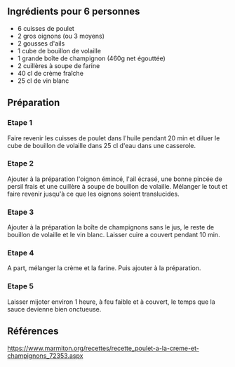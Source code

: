 ## Ingrédients pour 6 personnes

- 6 cuisses de poulet
- 2 gros oignons (ou 3 moyens)
- 2 gousses d'ails
- 1 cube de bouillon de volaille
- 1 grande boîte de champignon (460g net égouttée)
- 2 cuillères à soupe de farine
- 40 cl de crème fraîche
- 25 cl de vin blanc

## Préparation

### Etape 1

Faire revenir les cuisses de poulet dans l'huile pendant 20 min et diluer le cube de bouillon de volaille dans 25 cl d'eau dans une casserole.

### Etape 2

Ajouter à la préparation l'oignon émincé, l'ail écrasé, une bonne pincée de persil frais et une cuillère à soupe de bouillon de volaille. Mélanger le tout et faire revenir jusqu'à ce que les oignons soient translucides.

### Etape 3

Ajouter à la préparation la boîte de champignons sans le jus, le reste de bouillon de volaille et le vin blanc. Laisser cuire a couvert pendant 10 min.

### Etape 4

A part, mélanger la crème et la farine. Puis ajouter à la préparation.

### Etape 5

Laisser mijoter environ 1 heure, à feu faible et à couvert, le temps que la sauce devienne bien onctueuse.

## Références

https://www.marmiton.org/recettes/recette_poulet-a-la-creme-et-champignons_72353.aspx

